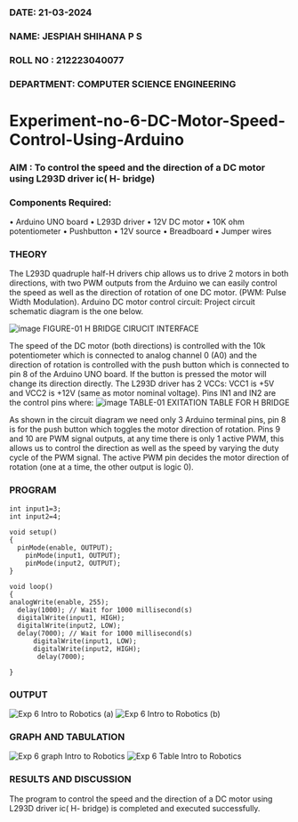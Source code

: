 
###  DATE: 21-03-2024

###  NAME: JESPIAH SHIHANA P S
###  ROLL NO : 212223040077
###  DEPARTMENT: COMPUTER SCIENCE ENGINEERING
# Experiment-no-6-DC-Motor-Speed-Control-Using-Arduino
### AIM : To control the speed and the direction of a DC motor using L293D driver ic( H- bridge)

### Components Required:
•	Arduino UNO board
•	L293D driver
•	12V DC motor
•	10K ohm potentiometer
•	Pushbutton
•	12V source
•	Breadboard
•	Jumper wires
### THEORY 
The L293D quadruple half-H drivers chip allows us to drive 2 motors in both directions, with two PWM outputs from the Arduino we can easily control the speed as well as the direction of rotation of one DC motor. (PWM: Pulse Width Modulation).
Arduino DC motor control circuit:
Project circuit schematic diagram is the one below.

![image](https://user-images.githubusercontent.com/36288975/167763051-b230c183-afc5-46f2-ba95-0f95e10dd6c9.png)
FIGURE-01 H BRIDGE CIRUCIT INTERFACE 
 
The speed of the DC motor (both directions) is controlled with the 10k potentiometer which is connected to analog channel 0 (A0) and the direction of rotation is controlled with the push button which is connected to pin 8 of the Arduino UNO board. If the button is pressed the motor will change its direction directly.
The L293D driver has 2 VCCs: VCC1 is +5V and VCC2 is +12V (same as motor nominal voltage). Pins IN1 and IN2 are the control pins where:
![image](https://user-images.githubusercontent.com/36288975/167763120-1421c2c5-8381-49eb-b376-03f6e1113b7a.png)
TABLE-01 EXITATION TABLE FOR H BRIDGE 

As shown in the circuit diagram we need only 3 Arduino terminal pins, pin 8 is for the push button which toggles the motor direction of rotation. Pins 9 and 10 are PWM signal outputs, at any time there is only 1 active PWM, this allows us to control the direction as well as the speed by varying the duty cycle of the PWM signal. The active PWM pin decides the motor direction of rotation (one at a time, the other output is logic 0).

### PROGRAM 
```int enable=6;
int input1=3;
int input2=4; 
  
void setup()
{
  pinMode(enable, OUTPUT);
  	pinMode(input1, OUTPUT);
  	pinMode(input2, OUTPUT);
}

void loop()
{
analogWrite(enable, 255);
  delay(1000); // Wait for 1000 millisecond(s)
  digitalWrite(input1, HIGH);
  digitalWrite(input2, LOW);
  delay(7000); // Wait for 1000 millisecond(s)
  	  digitalWrite(input1, LOW);
	  digitalWrite(input2, HIGH);
  	   delay(7000);

}
```

### OUTPUT
![Exp 6 Intro to Robotics (a)](https://github.com/Jespiahshihana/Experiment-no-7-DC-Motor-Speed-Control-Using-Arduino/assets/144718286/cc8cb42d-e905-4523-a8d4-f5a883e90061)
![Exp 6 Intro to Robotics (b)](https://github.com/Jespiahshihana/Experiment-no-7-DC-Motor-Speed-Control-Using-Arduino/assets/144718286/1b649efe-2162-4361-8c5a-eed690754e31)


### GRAPH AND TABULATION 

![Exp 6 graph Intro to Robotics](https://github.com/Jespiahshihana/Experiment-no-7-DC-Motor-Speed-Control-Using-Arduino/assets/144718286/7239bc40-3d46-4b1c-bbb6-1c438b32f50c)
![Exp 6 Table Intro to Robotics](https://github.com/Jespiahshihana/Experiment-no-7-DC-Motor-Speed-Control-Using-Arduino/assets/144718286/99cac8a3-a60e-4b59-bf22-7c857c15bba4)



### RESULTS AND DISCUSSION 
The program to control the speed and the direction of a DC motor using L293D driver ic( H- bridge) is completed and executed successfully.



